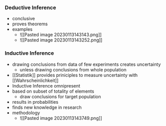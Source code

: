 ### Deductive Inference
+ conclusive
+ proves theorems
+ examples
	+ ![[Pasted image 20230113143143.png]]
	+ ![[Pasted image 20230113143252.png]]

### Inductive Inference
+ drawing conclusions from data of few experiments creates uncertainty
	+ unless drawing conclusions from whole population
+ [[Statistik]] provides priniciples to measure uncertainty with [[Wahrscheinlichkeit]]
+ Inductive Inference omnipresent
+ based on subset of totality of elements
	+ draw conclusions for target population
+ results in probabilities
+ finds new knowledge in research
+ methodology
	+ ![[Pasted image 20230113143749.png]]
